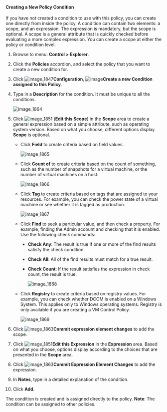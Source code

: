 #### Creating a New Policy Condition

If you have not created a condition to use with this policy, you can create one directly from inside the policy. A condition can contain two elements: a scope, and an expression. The expression is mandatory, but the scope is optional. A scope is a general attribute that is quickly checked before evaluating a more complex expression. You can create a scope at either the policy or condition level.

1. Browse to menu: **Control > Explorer**.

2. Click the **Policies** accordion, and select the policy that you want to create a new condition for.

3. Click ![image_1847](../images/1847.png)**Configuration**, ![image](../images/1862.png)**Create a new Condition assigned to this Policy**.

4. Type in a **Description** for the condition. It must be unique to all the conditions.

   ![image_1864](../images/1864.png)

5. Click ![image_1851](../images/1851.png) (**Edit this Scope**) in the **Scope** area to create a general expression based on a simple attribute, such as operating system version. Based on what you choose, different options display. **Scope** is optional.

      - Click **Field** to create criteria based on field values.

        ![image_1865](../images/1865.png)

      - Click **Count of** to create criteria based on the count of something, such as the number of snapshots for a virtual machine, or the number of virtual machines on a host.

        ![image_1866](../images/1866.png)

      - Click **Tag** to create criteria based on tags that are assigned to your resources. For example, you can check the power state of a virtual machine or see whether it is tagged as production.

        ![image_1867](../images/1867.png)

      - Click **Find** to seek a particular value, and then check a property. For example, finding the Admin account and checking that it is enabled. Use the following check commands:

          - **Check Any**: The result is true if one or more of the find results satisfy the check condition.

          - **Check All**: All of the find results must match for a true result.

          - **Check Count**: If the result satisfies the expression in check count, the result is true.

            ![image_1868](../images/1868.png)

      - Click **Registry** to create criteria based on registry values. For example, you can check whether DCOM is enabled on a Windows System. This applies only to Windows operating systems. Registry is only available if you are creating a VM Control Policy.

        ![image_1869](../images/1869.png)

6. Click ![image_1863](../images/1863.png)**Commit expression element changes** to add the scope.

7. Click ![image_1851](../images/1851.png)**Edit this Expression** in the **Expression** area. Based on what you choose, options display according to the choices that are presented in the **Scope** area.

8. Click ![image_1863](../images/1863.png)**Commit Expression Element Changes** to add the expression.

9. In **Notes**, type in a detailed explanation of the condition.

10. Click **Add**.

The condition is created and is assigned directly to the policy.
**Note**: The condition can be assigned to other policies.
